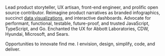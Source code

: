 Lead product storyteller, UX artisan, front-end engineer, and prolific open source contributor. Reimagine product narratives as branded infographics, succinct [data visualizations](https://www.TheScottKrause.com/d3_datavis_skills.html), and interactive dashboards. Advocate for performant, functional, testable, future-proof, and trusted JavaScript, TypeScript, and Go.  Enchanted the UX for Abbott Laboratories, CDW, Hyundai, Microsoft, and Sears.

Opportunities to innovate find me. I envision, design, simplify, code, and deliver.
